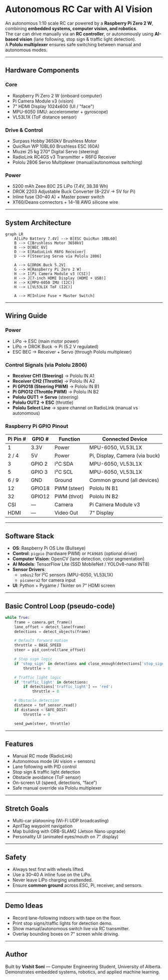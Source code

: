 # Autonomous RC Car with AI Vision

An autonomous 1:10 scale RC car powered by a **Raspberry Pi Zero 2 W**, combining **embedded systems, computer vision, and robotics**.  
The car can drive manually via an **RC controller**, or autonomously using **AI-based vision** (lane following, stop sign & traffic light detection).  
A **Pololu multiplexer** ensures safe switching between manual and autonomous modes.

---

## Hardware Components

### Core
- Raspberry Pi Zero 2 W (onboard computer)
- Pi Camera Module v3 (vision)
- 7" HDMI Display 1024x600 (UI / "face")
- MPU-6050 (IMU: accelerometer + gyroscope)
- VL53L1X (ToF distance sensor)

### Drive & Control
- Surpass Hobby 3650kV Brushless Motor
- QuicRun WP 10BL60 Brushless ESC (60A)
- Miuzei 25 kg 270° Digital Servo (steering)
- RadioLink RC4GS v3 Transmitter + R6FG Receiver
- Pololu 2806 Servo Multiplexer (manual/autonomous switching)

### Power
- 5200 mAh Zeee 80C 2S LiPo (7.4V, 38.38 Wh)
- DROK 2203 Adjustable Buck Converter (8–22V → 5V for Pi)
- Inline fuse (30–40 A) + Master power switch
- XT60/Deans connectors + 14–18 AWG silicone wire

---

## System Architecture

```mermaid
graph LR
    A[LiPo Battery 7.4V] --> B[ESC QuicRun 10BL60]
    B --> C[Brushless Motor 3650kV]
    B --> D[BEC 6V]
    D --> E[RadioLink R6FG Receiver]
    D --> F[Steering Servo via Pololu 2806]

    A --> G[DROK Buck 5.2V]
    G --> H[Raspberry Pi Zero 2 W]
    H --> I[Pi Camera Module v3 (CSI)]
    H --> J[7-inch HDMI Display (HDMI + USB)]
    H --> K[MPU-6050 IMU (I2C)]
    H --> L[VL53L1X ToF (I2C)]

    A --> M[Inline Fuse + Master Switch]
```
---

## Wiring Guide

### Power
- LiPo → ESC (main motor power)
- LiPo → DROK Buck → Pi (5.2 V regulated)
- ESC BEC → Receiver + Servo (through Pololu multiplexer)

### Control Signals (via Pololu 2806)
- **Receiver CH1 (Steering)** → Pololu IN A1
- **Receiver CH2 (Throttle)** → Pololu IN A2
- **Pi GPIO18 (Steering PWM)** → Pololu IN B1
- **Pi GPIO12 (Throttle PWM)** → Pololu IN B2
- **Pololu OUT1 → Servo** (steering)
- **Pololu OUT2 → ESC** (throttle)
- **Pololu Select Line** → spare channel on RadioLink (manual vs autonomous)

### Raspberry Pi GPIO Pinout

| Pi Pin # | GPIO # | Function     | Connected Device            |
|----------|--------|-------------|-----------------------------|
| 1        | 3.3V   | Power       | MPU-6050, VL53L1X           |
| 2 / 4    | 5V     | Power       | Pi, Display, Camera (via buck) |
| 3        | GPIO 2 | I²C SDA     | MPU-6050, VL53L1X           |
| 5        | GPIO 3 | I²C SCL     | MPU-6050, VL53L1X           |
| 6 / 9    | GND    | Ground      | Common ground (all devices) |
| 12       | GPIO18 | PWM (steer) | Pololu IN B1                |
| 32       | GPIO12 | PWM (throt) | Pololu IN B2                |
| CSI      | —      | Camera      | Pi Camera Module v3         |
| HDMI     | —      | Video Out   | 7" Display                  |

---

## Software Stack

- **OS**: Raspberry Pi OS Lite (Bullseye)
- **Control**: `pigpio` (hardware PWM) or `PCA9685` (optional driver)
- **Computer Vision**: OpenCV (lane detection, color segmentation)
- **AI Models**: TensorFlow Lite (SSD MobileNet / YOLOv8-nano INT8)
- **Sensor Drivers**:
  - `smbus2` for I²C sensors (MPU-6050, VL53L1X)
  - `picamera2` for camera input
- **UI**: Python + Pygame / Tkinter on 7" HDMI screen

---

## Basic Control Loop (pseudo-code)

```python
while True:
    frame = camera.get_frame()
    lane_offset = detect_lane(frame)
    detections = detect_objects(frame)

    # Default forward motion
    throttle = BASE_SPEED
    steer = pid_control(lane_offset)

    # Stop sign logic
    if 'stop_sign' in detections and close_enough(detections['stop_sign']):
        throttle = 0

    # Traffic light logic
    if 'traffic_light' in detections:
        if detections['traffic_light'] == 'red':
            throttle = 0

    # Obstacle detection
    distance = tof_sensor.read()
    if distance < SAFE_DIST:
        throttle = 0

    send_pwm(steer, throttle)
```

---

## Features
- Manual RC mode (RadioLink)  
- Autonomous mode (AI vision + sensors)  
- Lane following with PID control  
- Stop sign & traffic light detection  
- Obstacle avoidance (ToF sensor)  
- On-screen UI (speed, detections, “face”)  
- Safe manual override via Pololu multiplexer  

---

## Stretch Goals
- Multi-car platooning (Wi-Fi UDP broadcasting)  
- AprilTag waypoint navigation  
- Map building with ORB-SLAM2 (Jetson Nano upgrade)  
- Personality UI (animated eyes/mouth on 7" display)  

---

## Safety
- Always test first with wheels lifted.  
- Use a 30–40 A inline fuse on the LiPo.  
- Never leave LiPo charging unattended.  
- Ensure **common ground** across ESC, Pi, receiver, and sensors.  

---

## Demo Ideas
- Record lane-following indoors with tape on the floor.  
- Print stop signs/traffic lights for detection demo.  
- Show manual/autonomous switch live via RC transmitter.  
- Overlay bounding boxes on 7" screen while driving.  

---

## Author
Built by **Vishit Soni** — Computer Engineering Student, University of Alberta.  
Demonstrates embedded systems, robotics, and applied machine learning.

